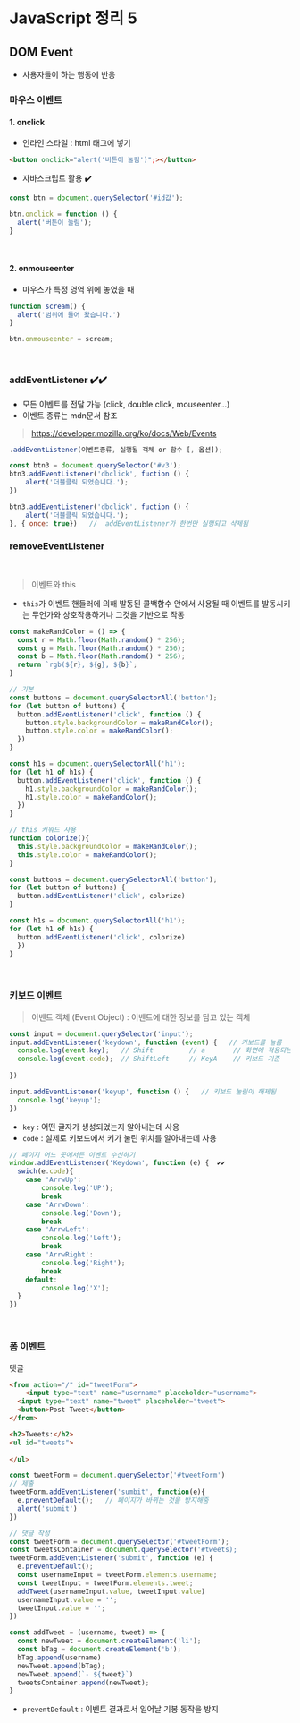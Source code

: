 # JavaScript 정리 5

## DOM Event

- 사용자들이 하는 행동에 반응

### 마우스 이벤트

#### 1. onclick

- 인라인 스타일 : html 태그에 넣기

```html
<button onclick="alert('버튼이 눌림')";></button>
```

- 자바스크립트 활용 ✔️

```javascript
const btn = document.querySelector('#id값');

btn.onclick = function () {
  alert('버튼이 눌림');
}
```

​    

#### 2. onmouseenter

- 마우스가 특정 영역 위에 놓였을 때

```javascript
function scream() {
  alert('범위에 들어 왔습니다.')
}

btn.onmouseenter = scream;
```

​    

### addEventListener  ✔️✔️

- 모든 이벤트를 전달 가능 (click, double click, mouseenter...)
- 이벤트 종류는 mdn문서 참조

> https://developer.mozilla.org/ko/docs/Web/Events

```javascript
.addEventListener(이벤트종류, 실행될 객체 or 함수 [, 옵션]);

const btn3 = document.querySelector('#v3');
btn3.addEventListener('dbclick', fuction () {
	alert('더블클릭 되었습니다.');
})

btn3.addEventListener('dbclick', fuction () {
	alert('더블클릭 되었습니다.');
}, { once: true})   //  addEventListener가 한번만 실행되고 삭제됨
```

### removeEventListener

​    

> 이벤트와 this

- `this`가 이벤트 핸들러에 의해 발동된 콜백함수 안에서 사용될 때 이벤트를 발동시키는 무언가와 상호작용하거나 그것을 기반으로 작동

```javascript
const makeRandColor = () => {
  const r = Math.floor(Math.random() * 256);
  const g = Math.floor(Math.random() * 256);
  const b = Math.floor(Math.random() * 256);
  return `rgb(${r}, ${g}, ${b}`;
}

// 기본
const buttons = document.querySelectorAll('button');
for (let button of buttons) {
  button.addEventListener('click', function () {
    button.style.backgroundColor = makeRandColor();
    button.style.color = makeRandColor();
  })
}

const h1s = document.querySelectorAll('h1');
for (let h1 of h1s) {
  button.addEventListener('click', function () {
    h1.style.backgroundColor = makeRandColor();
    h1.style.color = makeRandColor();
  })
}

// this 키워드 사용
function colorize(){
  this.style.backgroundColor = makeRandColor();
  this.style.color = makeRandColor();
}

const buttons = document.querySelectorAll('button');
for (let button of buttons) {
  button.addEventListener('click', colorize)
}

const h1s = document.querySelectorAll('h1');
for (let h1 of h1s) {
  button.addEventListener('click', colorize) 
  })
}
```

​    

### 키보드 이벤트

> 이벤트 객체 (Event Object) : 이벤트에 대한 정보를 담고 있는 객체

```javascript
const input = document.querySelector('input');
input.addEventListener('keydown', function (event) {   // 키보드를 눌름
  console.log(event.key);   // Shift         // a       // 화면에 적용되는 기준
  console.log(event.code);  // ShiftLeft     // KeyA    // 키보드 기준
  
})

input.addEventListener('keyup', function () {   // 키보드 눌림이 해제됨
  console.log('keyup');
})
```

- `key` : 어떤 글자가 생성되었는지 알아내는데 사용
- `code` : 실제로 키보드에서 키가 눌린 위치를 알아내는데 사용

```javascript
// 페이지 어느 곳에서든 이벤트 수신하기
window.addEventListenser('Keydown', function (e) {  ✔️✔️
  swich(e.code){
    case 'ArrwUp':
    	console.log('UP');
    	break
    case 'ArrwDown':
    	console.log('Down');
    	break
    case 'ArrwLeft':
    	console.log('Left');
    	break
    case 'ArrwRight':
    	console.log('Right');
    	break
    default:
    	console.log('X');
  }
})
```

​    

### 폼 이벤트

댓글

```html
<from action="/" id="tweetForm">
	<input type="text" name="username" placeholder="username">
  <input type="text" name="tweet" placeholder="tweet">
  <button>Post Tweet</button>
</from>

<h2>Tweets:</h2>
<ul id="tweets">
  
</ul>
```

```javascript
const tweetForm = document.querySelector('#tweetForm')
// 제출
tweetForm.addEventListener('sumbit', function(e){
  e.preventDefault();   // 페이지가 바뀌는 것을 방지해줌
  alert('submit')
})

// 댓글 작성
const tweetForm = document.querySelector('#tweetForm');
const tweetsContainer = document.querySelector('#tweets);
tweetForm.addEventListener('submit', function (e) {
  e.preventDefault();
  const usernameInput = tweetForm.elements.username;
  const tweetInput = tweetForm.elements.tweet;
  addTweet(usernameInput.value, tweetInput.value)
  usernameInput.value = '';
  tweetInput.value = '';
})

const addTweet = (username, tweet) => {
  const newTweet = document.createElement('li');
  const bTag = document.createElement('b');
  bTag.append(username)
  newTweet.append(bTag);
  newTweet.append(`- ${tweet}`)
  tweetsContainer.append(newTweet);
}
```

- `preventDefault` : 이벤트 결과로서 일어날 기봉 동작을 방지
